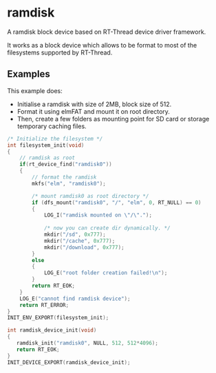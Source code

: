 # ramdisk
A ramdisk block device based on RT-Thread device driver framework.

It works as a block device which allows to be format to most of the filesystems supported by RT-Thread. 

## Examples

This example does:
- Initialise a ramdisk with size of 2MB, block size of 512. 
- Format it using elmFAT and mount it on root directory.
- Then, create a few folders as mounting point for SD card or storage temporary caching files. 

```C
/* Initialize the filesystem */
int filesystem_init(void)
{
    // ramdisk as root
    if(rt_device_find("ramdisk0"))
    {
        // format the ramdisk
        mkfs("elm", "ramdisk0");

        /* mount ramdisk0 as root directory */
        if (dfs_mount("ramdisk0", "/", "elm", 0, RT_NULL) == 0)
        {
            LOG_I("ramdisk mounted on \"/\".");
			
            /* now you can create dir dynamically. */
            mkdir("/sd", 0x777);
            mkdir("/cache", 0x777);
			mkdir("/download", 0x777);
        }
        else
        {
            LOG_E("root folder creation failed!\n");
        }
        return RT_EOK;
    }
    LOG_E("cannot find ramdisk device");
    return RT_ERROR;
}
INIT_ENV_EXPORT(filesystem_init);

int ramdisk_device_init(void)
{
   ramdisk_init("ramdisk0", NULL, 512, 512*4096);
   return RT_EOK;
}
INIT_DEVICE_EXPORT(ramdisk_device_init);

```

